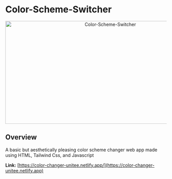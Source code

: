  # Color-Scheme-Switcher
 
<p align="center">  
<img src="https://socialify.git.ci/UmaGhildiyal/Color-Scheme-Switcher/image?font=KoHo&language=1&name=1&owner=1&pattern=Floating%20Cogs&stargazers=1&theme=Dark" alt="Color-Scheme-Switcher" width="640" height="320" />
</p>


## Overview
A basic but aesthetically pleasing color scheme changer web app made using HTML, Tailwind Css, and Javascript

**Link:** [https://color-changer-unitee.netlify.app/](https://color-changer-unitee.netlify.app)

